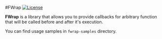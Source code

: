 #FWrap
[![License](https://img.shields.io/badge/License-Apache%202.0-blue.svg)](https://opensource.org/licenses/Apache-2.0)

__FWrap__ is a library that allows you to provide callbacks for arbitrary function that will be called before and after it's execution.

You can find usage samples in `fwrap-samples` directory.


